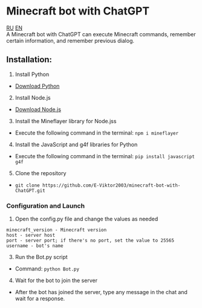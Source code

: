 # Minecraft bot with ChatGPT
[RU](https://github.com/E-Viktor2003/minecraft-bot-with-ChatGPT/blob/main/README_RU.md)  [EN](https://github.com/E-Viktor2003/minecraft-bot-with-ChatGPT/blob/main/README.md)   
A Minecraft bot with ChatGPT can execute Minecraft commands, remember certain information, and remember previous dialog.

## Installation:

1. Install Python
 - [Download Python](https://www.python.org/)
2. Install Node.js
 - [Download Node.js](https://nodejs.org/ru)
3. Install the Mineflayer library for Node.jss
 - Execute the following command in the terminal:
 ` npm i mineflayer `
4. Install the JavaScript and g4f libraries for Python
 - Execute the following command in the terminal:
`pip install javascript g4f`
5. Clone the repository
 - `git clone https://github.com/E-Viktor2003/minecraft-bot-with-ChatGPT.git`

### Configuration and Launch

1. Open the config.py file and change the values as needed
```
minecraft_version - Minecraft version
host - server host
port - server port; if there's no port, set the value to 25565
username - bot's name
```
3. Run the Bot.py script
 - Command:
`python Bot.py`
4. Wait for the bot to join the server
 - After the bot has joined the server, type any message in the chat and wait for a response.



